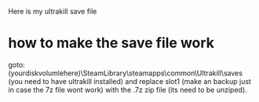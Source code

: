 Here is my ultrakill save file
# how to make the save file work
goto: (yourdiskvolumlehere)\SteamLibrary\steamapps\common\Ultrakill\saves (you need to have ultrakill installed)
and replace slot1 (make an backup just in case the 7z file wont work) with the .7z zip file (its need to be unziped).
